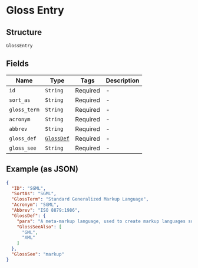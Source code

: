 
# Gloss Entry

## Structure

`GlossEntry`

## Fields

| Name | Type | Tags | Description |
|  --- | --- | --- | --- |
| `id` | `String` | Required | - |
| `sort_as` | `String` | Required | - |
| `gloss_term` | `String` | Required | - |
| `acronym` | `String` | Required | - |
| `abbrev` | `String` | Required | - |
| `gloss_def` | [`GlossDef`](/doc/models/gloss-def.md) | Required | - |
| `gloss_see` | `String` | Required | - |

## Example (as JSON)

```json
{
  "ID": "SGML",
  "SortAs": "SGML",
  "GlossTerm": "Standard Generalized Markup Language",
  "Acronym": "SGML",
  "Abbrev": "ISO 8879:1986",
  "GlossDef": {
    "para": "A meta-markup language, used to create markup languages such as DocBook.",
    "GlossSeeAlso": [
      "GML",
      "XML"
    ]
  },
  "GlossSee": "markup"
}
```

